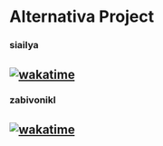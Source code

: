 # Alternativa Project  
  
### siailya  
[![wakatime](https://wakatime.com/badge/user/7c1a8624-38d4-4d9f-ab7d-e93ebfb14160/project/b0b88d77-1074-439f-a86d-70ef84dcc90b.svg?style=flat-square)](https://wakatime.com/badge/user/7c1a8624-38d4-4d9f-ab7d-e93ebfb14160/project/b0b88d77-1074-439f-a86d-70ef84dcc90b)
--- 
### zabivonikl  
[![wakatime](https://wakatime.com/badge/user/aba3b9e1-0924-4652-a836-fc647cb7c7e9/project/5544f847-6834-4ca3-997c-8d0d3048d1da.svg?style=flat-square)](https://wakatime.com/badge/user/aba3b9e1-0924-4652-a836-fc647cb7c7e9/project/5544f847-6834-4ca3-997c-8d0d3048d1da)
---
